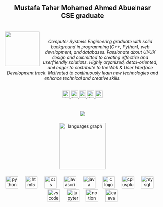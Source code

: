 <h2 align="center">Mustafa Taher Mohamed Ahmed Abuelnasr<br>CSE graduate</h2>

###

<br clear="both">

<img align="left" height="112" src="https://media4.giphy.com/media/v1.Y2lkPTc5MGI3NjExeGZ4ZzN5Z25kMmowYjQ4NjRmZWVlNm1iOW16YmgxaWhnbTE1b2t1MiZlcD12MV9pbnRlcm5hbF9naWZfYnlfaWQmY3Q9Zw/S9d8XB557e8phGLBVS/giphy.gif"  />

###

<h6 align="center">Computer Systems Engineering graduate with solid background in programming (C++, Python), web development, and databases. Passionate about UI/UX design and committed to creating effective and userfriendly solutions. Highly organized, detail-oriented, and eager to contribute to the Web & User Interface Development track. Motivated to continuously learn new technologies and enhance technical and creative skills.</h6>

###

<div align="center">
  <a href="https://www.linkedin.com/in/mustafa-taher47/" target="_blank">
    <img src="https://img.shields.io/static/v1?message=LinkedIn/mustafa-taher47&logo=linkedin&label=&color=0077B5&logoColor=&labelColor=&style=flat" height="23" alt="linkedin logo"  />
  </a>
  <a href="https://www.behance.net/mustafataher3" target="_blank">
    <img src="https://img.shields.io/static/v1?message=mustafataher3&logo=behance&label=&color=1769ff&logoColor=white&labelColor=&style=flat" height="23" alt="behance logo"  />
  </a>
  <a href="mailto:mustafataheer47@gmail.com" target="_blank">
    <img src="https://img.shields.io/static/v1?message=mustafataheer47&logo=gmail&label=&color=D14836&logoColor=white&labelColor=&style=flat" height="23" alt="gmail logo"  />
  </a>
  <a href="https://www.facebook.com/M.Taher47" target="_blank">
    <img src="https://img.shields.io/static/v1?message=/M.Taher47&logo=facebook&label=&color=1877F2&logoColor=white&labelColor=&style=flat" height="23" alt="facebook logo"  />
  </a>
  <a href="https://wa.me/+201142721234" target="_blank">
    <img src="https://img.shields.io/static/v1?message=+201142721234&logo=whatsapp&label=&color=25D366&logoColor=white&labelColor=&style=flat" height="23" alt="whatsapp logo"  />
  </a>
</div>

###

<br clear="both">

<div align="center">
  <img src="https://visitor-badge.laobi.icu/badge?page_id=MT-47.MT-47&left_text=profile%20visitors"  />
</div>

###

<div align="center">
  <img src="https://github-readme-stats.vercel.app/api/top-langs?username=MT-47&locale=en&hide_title=true&layout=compact&card_width=320&langs_count=8&theme=github_dark&hide_border=true&order=2" height="150" alt="languages graph"  />
</div>

###

<div align="center">
  <img src="https://cdn.jsdelivr.net/gh/devicons/devicon/icons/python/python-original-wordmark.svg" height="40" alt="python logo"  />
  <img width="15" />
  <img src="https://cdn.jsdelivr.net/gh/devicons/devicon/icons/html5/html5-plain-wordmark.svg" height="40" alt="html5 logo"  />
  <img width="15" />
  <img src="https://cdn.jsdelivr.net/gh/devicons/devicon/icons/css3/css3-plain-wordmark.svg" height="40" alt="css logo"  />
  <img width="15" />
  <img src="https://cdn.jsdelivr.net/gh/devicons/devicon/icons/javascript/javascript-plain.svg" height="40" alt="javascript logo"  />
  <img width="15" />
  <img src="https://cdn.jsdelivr.net/gh/devicons/devicon/icons/java/java-original-wordmark.svg" height="40" alt="java logo"  />
  <img width="15" />
  <img src="https://cdn.jsdelivr.net/gh/devicons/devicon/icons/c/c-original.svg" height="40" alt="c logo"  />
  <img width="15" />
  <img src="https://cdn.jsdelivr.net/gh/devicons/devicon/icons/cplusplus/cplusplus-original.svg" height="40" alt="cplusplus logo"  />
  <img width="15" />
  <img src="https://cdn.jsdelivr.net/gh/devicons/devicon/icons/mysql/mysql-original-wordmark.svg" height="40" alt="mysql logo"  />
  <img width="15" />
  <img src="https://cdn.jsdelivr.net/gh/devicons/devicon/icons/vscode/vscode-original-wordmark.svg" height="40" alt="vscode logo"  />
  <img width="15" />
  <img src="https://cdn.jsdelivr.net/gh/devicons/devicon/icons/jupyter/jupyter-original-wordmark.svg" height="40" alt="jupyter logo"  />
  <img width="15" />
  <img src="https://cdn.jsdelivr.net/gh/devicons/devicon/icons/notion/notion-original.svg" height="40" alt="notion logo"  />
  <img width="15" />
  <img src="https://cdn.jsdelivr.net/gh/devicons/devicon/icons/canva/canva-original.svg" height="40" alt="canva logo"  />
</div>

###
